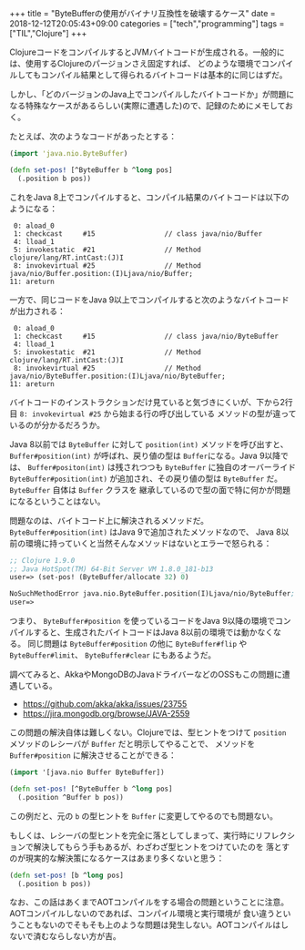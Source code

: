 +++
title = "ByteBufferの使用がバイナリ互換性を破壊するケース"
date = 2018-12-12T20:05:43+09:00
categories = ["tech","programming"]
tags = ["TIL","Clojure"]
+++

ClojureコードをコンパイルするとJVMバイトコードが生成される。一般的には、使用するClojureのパージョンさえ固定すれば、
どのような環境でコンパイルしてもコンパイル結果として得られるバイトコードは基本的に同じはずだ。

しかし、「どのバージョンのJava上でコンパイルしたバイトコードか」が問題になる特殊なケースがあるらしい(実際に遭遇した)ので、記録のためにメモしておく。

<!--more-->

たとえば、次のようなコードがあったとする：

```clj
(import 'java.nio.ByteBuffer)

(defn set-pos! [^ByteBuffer b ^long pos]
  (.position b pos))
```

これをJava 8上でコンパイルすると、コンパイル結果のバイトコードは以下のようになる：

```
 0: aload_0
 1: checkcast     #15                 // class java/nio/Buffer
 4: lload_1
 5: invokestatic  #21                 // Method clojure/lang/RT.intCast:(J)I
 8: invokevirtual #25                 // Method java/nio/Buffer.position:(I)Ljava/nio/Buffer;
11: areturn
```

一方で、同じコードをJava 9以上でコンパイルすると次のようなバイトコードが出力される：

```
 0: aload_0
 1: checkcast     #15                 // class java/nio/ByteBuffer
 4: lload_1
 5: invokestatic  #21                 // Method clojure/lang/RT.intCast:(J)I
 8: invokevirtual #25                 // Method java/nio/ByteBuffer.position:(I)Ljava/nio/ByteBuffer;
11: areturn                                        
```

バイトコードのインストラクションだけ見ていると気づきにくいが、下から2行目 `8: invokevirtual #25` から始まる行の呼び出している
メソッドの型が違っているのが分かるだろうか。

Java 8以前では `ByteBuffer` に対して `position(int)` メソッドを呼び出すと、`Buffer#position(int)` が呼ばれ、戻り値の型は
`Buffer`になる。Java 9以降では、 `Buffer#positon(int)` は残されつつも `ByteBuffer` に独自のオーバーライド
`ByteBuffer#position(int)` が追加され、その戻り値の型は `ByteBuffer` だ。 `ByteBuffer` 自体は `Buffer` クラスを
継承しているので型の面で特に何かが問題になるということはない。

問題なのは、バイトコード上に解決されるメソッドだ。 `ByteBuffer#position(int)` はJava 9で追加されたメソッドなので、
Java 8以前の環境に持っていくと当然そんなメソッドはないとエラーで怒られる：

```clj
;; Clojure 1.9.0
;; Java HotSpot(TM) 64-Bit Server VM 1.8.0_181-b13
user=> (set-pos! (ByteBuffer/allocate 32) 0)

NoSuchMethodError java.nio.ByteBuffer.position(I)Ljava/nio/ByteBuffer;  bytebuffer-repro.core/set-pos! (core.clj:5)
user=>
```

つまり、 `ByteBuffer#position` を使っているコードをJava 9以降の環境でコンパイルすると、生成されたバイトコードはJava 8以前の環境では動かなくなる。
同じ問題は `ByteBuffer#position` の他に `ByteBuffer#flip` や `ByteBuffer#limit`、 `ByteBuffer#clear` にもあるようだ。

調べてみると、AkkaやMongoDBのJavaドライバーなどのOSSもこの問題に遭遇している。

- https://github.com/akka/akka/issues/23755
- https://jira.mongodb.org/browse/JAVA-2559

この問題の解決自体は難しくない。Clojureでは、型ヒントをつけて `position` メソッドのレシーバが `Buffer` だと明示してやることで、
メソッドを `Buffer#position` に解決させることができる：

```clj
(import '[java.nio Buffer ByteBuffer])

(defn set-pos! [^ByteBuffer b ^long pos]
  (.position ^Buffer b pos))
```

この例だと、元の `b` の型ヒントを `Buffer` に変更してやるのでも問題ない。

もしくは、レシーバの型ヒントを完全に落としてしまって、実行時にリフレクションで解決してもらう手もあるが、わざわざ型ヒントをつけていたのを
落とすのが現実的な解決策になるケースはあまり多くないと思う：

```clj
(defn set-pos! [b ^long pos]
  (.position b pos))
```

なお、この話はあくまでAOTコンパイルをする場合の問題ということに注意。AOTコンパイルしないのであれば、コンパイル環境と実行環境が
食い違うということもないのでそもそも上のような問題は発生しない。AOTコンパイルはしないで済むならしない方が吉。

